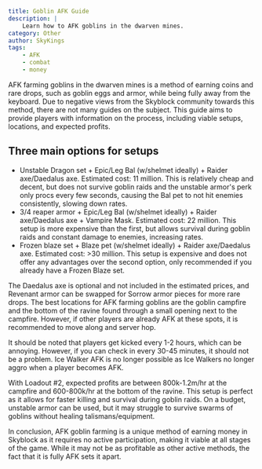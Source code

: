 ```yaml {metadata}
title: Goblin AFK Guide
description: |
    Learn how to AFK goblins in the dwarven mines.
category: Other
author: SkyKings
tags:
    - AFK
    - combat
    - money
```

AFK farming goblins in the dwarven mines is a method of earning coins and rare drops, such as goblin eggs and armor,
while being fully away from the keyboard. Due to negative views from the Skyblock community towards this method, there
are not many guides on the subject. This guide aims to provide players with information on the process, including viable
setups, locations, and expected profits.

## Three main options for setups

* Unstable Dragon set + Epic/Leg Bal (w/shelmet ideally) + Raider axe/Daedalus axe. Estimated cost: 11 million. This is
  relatively cheap and decent, but does not survive goblin raids and the unstable armor's perk only procs every few
  seconds, causing the Bal pet to not hit enemies consistently, slowing down rates.
* 3/4 reaper armor + Epic/Leg Bal (w/shelmet ideally) + Raider axe/Daedalus axe + Vampire Mask. Estimated cost: 22
  million. This setup is more expensive than the first, but allows survival during goblin raids and constant damage to
  enemies, increasing rates.
* Frozen blaze set + Blaze pet (w/shelmet ideally) + Raider axe/Daedalus axe. Estimated cost: >30 million. This setup is
  expensive and does not offer any advantages over the second option, only recommended if you already have a Frozen
  Blaze set.

The Daedalus axe is optional and not included in the estimated prices, and Revenant armor can be swapped for Sorrow
armor pieces for more rare drops. The best locations for AFK farming goblins are the goblin campfire and the bottom of
the ravine found through a small opening next to the campfire. However, if other players are already AFK at these spots,
it is recommended to move along and server hop.

It should be noted that players get kicked every 1-2 hours, which can be annoying. However, if you can check in every
30-45 minutes, it should not be a problem. Ice Walker AFK is no longer possible as Ice Walkers no longer aggro when a
player becomes AFK.

With Loadout #2, expected profits are between 800k-1.2m/hr at the campfire and 600-800k/hr at the bottom of the ravine.
This setup is perfect as it allows for faster killing and survival during goblin raids. On a budget, unstable armor can
be used, but it may struggle to survive swarms of goblins without healing talismans/equipment.

In conclusion, AFK goblin farming is a unique method of earning money in Skyblock as it requires no active
participation, making it viable at all stages of the game. While it may not be as profitable as other active methods,
the fact that it is fully AFK sets it apart.
